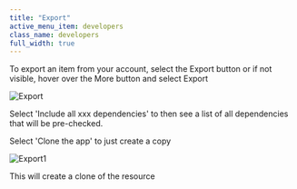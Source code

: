 ```yaml
---
title: "Export"
active_menu_item: developers
class_name: developers
full_width: true
---
```



To export an item from your account, select the Export button or if not visible, hover over the More button and select Export

![Export](/img/docs/export.png)


Select 'Include all xxx dependencies' to then see a list of all dependencies that will be pre-checked.

Select 'Clone the app' to just create a copy

![Export1](/img/docs/export1.png)


This will create a clone of the resource

